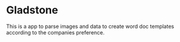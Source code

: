 # Gladstone
This is a app to parse images and data to create word doc templates according to the companies preference.
